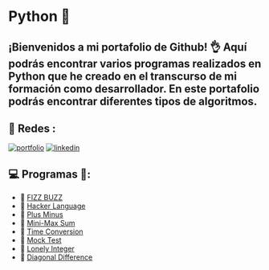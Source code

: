 # Python :snake:
## ¡Bienvenidos a mi portafolio de Github! :ok_hand: Aquí podrás encontrar varios programas realizados en Python que he creado en el transcurso de mi formación como desarrollador. En este portafolio podrás encontrar diferentes tipos de algoritmos.
## :link: Redes :
[![portfolio](https://img.shields.io/badge/my_portfolio-000?style=for-the-badge&logo=ko-fi&logoColor=white)](https://github.com/EusaHack)
[![linkedin](https://img.shields.io/badge/linkedin-0A66C2?style=for-the-badge&logo=linkedin&logoColor=white)](https://www.linkedin.com/in/eusa/)
## :computer: Programas :100:: 

- :snake: [FIZZ BUZZ](https://github.com/EusaHack/Python/blob/main/Programas/FizzBuzz.py)
- :snake: [Hacker Language](https://github.com/EusaHack/Python/blob/main/Programas/LenguajeHacker.py)
- :snake: [Plus Minus](https://github.com/EusaHack/Python/blob/main/Programas/Plus_Minus.py)
- :snake: [Mini-Max Sum](https://github.com/EusaHack/Python/blob/main/Programas/Mini-Max_Sum.py)
- :snake: [Time Conversion](https://github.com/EusaHack/Python/blob/main/Programas/Time_Conversion.py)
- :snake: [Mock Test](https://github.com/EusaHack/Python/blob/main/Programas/Report_EusaHack.pdf)
- :snake: [Lonely Integer](https://github.com/EusaHack/Python/blob/main/Programas/Lonely_Integer.py)
- :snake: [Diagonal Difference](https://github.com/EusaHack/Python/blob/main/Programas/Diagonal_Difference.py)

